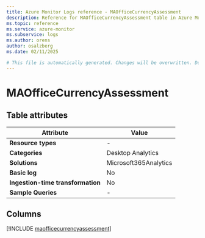 ```yaml
---
title: Azure Monitor Logs reference - MAOfficeCurrencyAssessment
description: Reference for MAOfficeCurrencyAssessment table in Azure Monitor Logs.
ms.topic: reference
ms.service: azure-monitor
ms.subservice: logs
ms.author: orens
author: osalzberg
ms.date: 02/11/2025

# This file is automatically generated. Changes will be overwritten. Do not change this file directly.
---
```


# MAOfficeCurrencyAssessment




## Table attributes

|Attribute|Value|
|---|---|
|**Resource types**|-|
|**Categories**|Desktop Analytics|
|**Solutions**| Microsoft365Analytics|
|**Basic log**|No|
|**Ingestion-time transformation**|No|
|**Sample Queries**|-|



## Columns
  
[!INCLUDE [maofficecurrencyassessment](~/reusable-content/ce-skilling/azure/includes/azure-monitor/reference/tables/maofficecurrencyassessment-include.md)]
